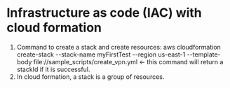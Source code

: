 # Infrastructure as code (IAC) with cloud formation

1) Command to create a stack and create resources:
aws cloudformation create-stack  --stack-name myFirstTest --region us-east-1 --template-body file://sample_scripts/create_vpn.yml  <- this command will return a stackId if it is successful.
2) In cloud formation, a stack is a group of resources.